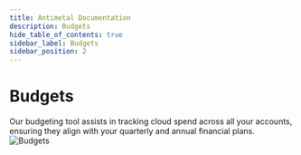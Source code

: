 ```yaml
---
title: Antimetal Documentation
description: Budgets
hide_table_of_contents: true
sidebar_label: Budgets
sidebar_position: 2
---
```


# Budgets

Our budgeting tool assists in tracking cloud spend across all your accounts, ensuring they align with your quarterly and annual financial plans.
![Budgets](/img/budgets.png "Budgets")
